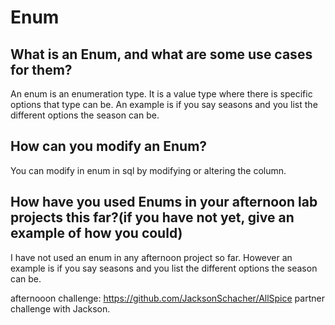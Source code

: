 # Enum

## What is an Enum, and what are some use cases for them?
An enum is an enumeration type. It is a value type where there is specific options that type can be. An example is if you say seasons and you list the different options the season can be.

## How can you modify an Enum?
You can modify in enum in sql by modifying or altering the column.

## How have you used Enums in your afternoon lab projects this far?(if you have not yet, give an example of how you could)
I have not used an enum in any afternoon project so far. However an example is if you say seasons and you list the different options the season can be.

afternooon challenge: https://github.com/JacksonSchacher/AllSpice
partner challenge with Jackson.